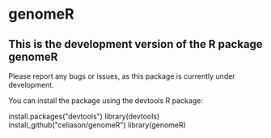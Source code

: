 # genomeR

## This is the development version of the R package genomeR

Please report any bugs or issues, as this package is currently under development.

You can install the package using the devtools R package:

install.packages("devtools")
library(devtools)
install_github("celiason/genomeR")
library(genomeR)
